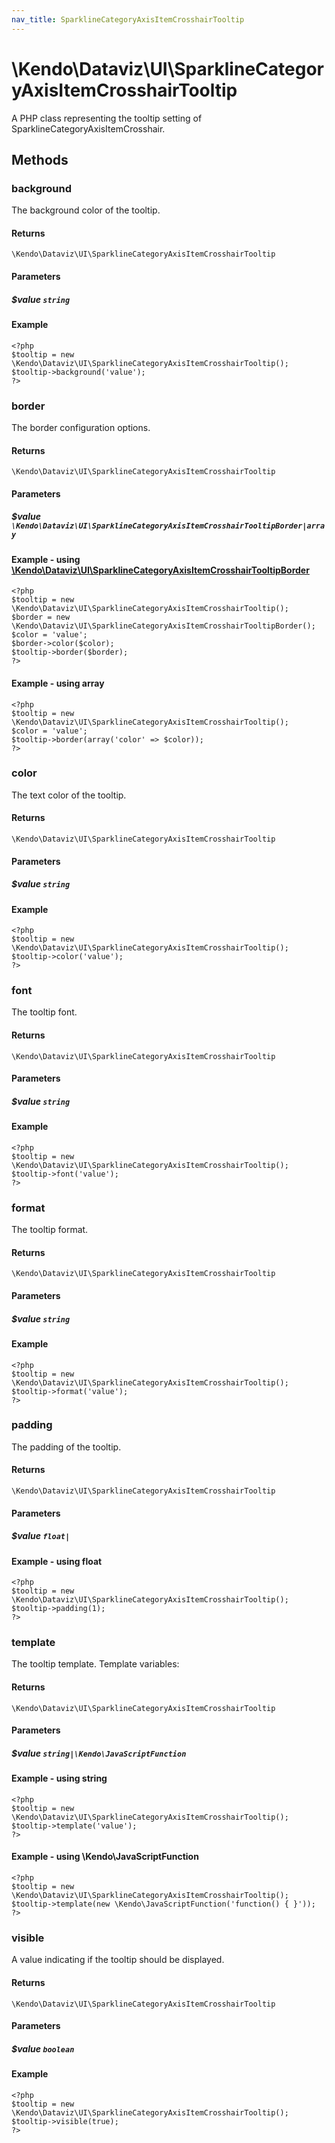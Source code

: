 ```yaml
---
nav_title: SparklineCategoryAxisItemCrosshairTooltip
---
```


# \Kendo\Dataviz\UI\SparklineCategoryAxisItemCrosshairTooltip

A PHP class representing the tooltip setting of SparklineCategoryAxisItemCrosshair.


## Methods

### background
The background color of the tooltip.

#### Returns
`\Kendo\Dataviz\UI\SparklineCategoryAxisItemCrosshairTooltip`

#### Parameters

##### $value `string`



#### Example 
    <?php
    $tooltip = new \Kendo\Dataviz\UI\SparklineCategoryAxisItemCrosshairTooltip();
    $tooltip->background('value');
    ?>

### border

The border configuration options.

#### Returns
`\Kendo\Dataviz\UI\SparklineCategoryAxisItemCrosshairTooltip`

#### Parameters

##### $value `\Kendo\Dataviz\UI\SparklineCategoryAxisItemCrosshairTooltipBorder|array`


#### Example - using [\Kendo\Dataviz\UI\SparklineCategoryAxisItemCrosshairTooltipBorder](/kendo-ui/api/wrappers/php/Kendo/Dataviz/UI/SparklineCategoryAxisItemCrosshairTooltipBorder)
    <?php
    $tooltip = new \Kendo\Dataviz\UI\SparklineCategoryAxisItemCrosshairTooltip();
    $border = new \Kendo\Dataviz\UI\SparklineCategoryAxisItemCrosshairTooltipBorder();
    $color = 'value';
    $border->color($color);
    $tooltip->border($border);
    ?>

#### Example - using array

    <?php
    $tooltip = new \Kendo\Dataviz\UI\SparklineCategoryAxisItemCrosshairTooltip();
    $color = 'value';
    $tooltip->border(array('color' => $color));
    ?>

### color
The text color of the tooltip.

#### Returns
`\Kendo\Dataviz\UI\SparklineCategoryAxisItemCrosshairTooltip`

#### Parameters

##### $value `string`



#### Example 
    <?php
    $tooltip = new \Kendo\Dataviz\UI\SparklineCategoryAxisItemCrosshairTooltip();
    $tooltip->color('value');
    ?>

### font
The tooltip font.

#### Returns
`\Kendo\Dataviz\UI\SparklineCategoryAxisItemCrosshairTooltip`

#### Parameters

##### $value `string`



#### Example 
    <?php
    $tooltip = new \Kendo\Dataviz\UI\SparklineCategoryAxisItemCrosshairTooltip();
    $tooltip->font('value');
    ?>

### format
The tooltip format.

#### Returns
`\Kendo\Dataviz\UI\SparklineCategoryAxisItemCrosshairTooltip`

#### Parameters

##### $value `string`



#### Example 
    <?php
    $tooltip = new \Kendo\Dataviz\UI\SparklineCategoryAxisItemCrosshairTooltip();
    $tooltip->format('value');
    ?>

### padding
The padding of the tooltip.

#### Returns
`\Kendo\Dataviz\UI\SparklineCategoryAxisItemCrosshairTooltip`

#### Parameters

##### $value `float|`



#### Example  - using float
    <?php
    $tooltip = new \Kendo\Dataviz\UI\SparklineCategoryAxisItemCrosshairTooltip();
    $tooltip->padding(1);
    ?>

### template
The tooltip template.
Template variables:

#### Returns
`\Kendo\Dataviz\UI\SparklineCategoryAxisItemCrosshairTooltip`

#### Parameters

##### $value `string|\Kendo\JavaScriptFunction`



#### Example  - using string
    <?php
    $tooltip = new \Kendo\Dataviz\UI\SparklineCategoryAxisItemCrosshairTooltip();
    $tooltip->template('value');
    ?>

#### Example  - using \Kendo\JavaScriptFunction
    <?php
    $tooltip = new \Kendo\Dataviz\UI\SparklineCategoryAxisItemCrosshairTooltip();
    $tooltip->template(new \Kendo\JavaScriptFunction('function() { }'));
    ?>

### visible
A value indicating if the tooltip should be displayed.

#### Returns
`\Kendo\Dataviz\UI\SparklineCategoryAxisItemCrosshairTooltip`

#### Parameters

##### $value `boolean`



#### Example 
    <?php
    $tooltip = new \Kendo\Dataviz\UI\SparklineCategoryAxisItemCrosshairTooltip();
    $tooltip->visible(true);
    ?>


